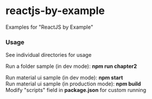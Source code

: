 reactjs-by-example
===========

Examples for "ReactJS by Example"

### Usage

See individual directories for usage</br>  

Run a folder sample (in dev mode): **npm run chapter2**  

Run material ui sample (in dev mode): **npm start**  
Run material ui sample (in production mode): **npm build**  
Modify "scripts" field in **package.json** for custom running  
